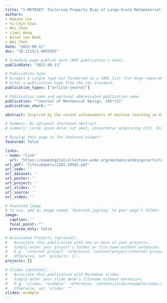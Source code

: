 ```yaml
---
title: "t-METASET: Tailoring Property Bias of Large-Scale Metamaterial Datasets through Active Learning"
authors:
- Doksoo Lee
- Yu-Chin Chan
- Wei_Chen
- Liwei Wang
- Anton van Beek
- Wei Chen
date: "2022-09-11"
doi: "10.1115/1.4055925"

# Schedule page publish date (NOT publication's date).
publishDate: "2022-09-11"

# Publication type.
# Accepts a single type but formatted as a YAML list (for Hugo requirements).
# Enter a publication type from the CSL standard.
publication_types: ["article-journal"]

# Publication name and optional abbreviated publication name.
publication: "*Journal of Mechanical Design, 145*(3)"
publication_short: ""

abstract: Inspired by the recent achievements of machine learning in diverse domains, data-driven metamaterials design has emerged as a compelling paradigm that can unlock the potential of multiscale architectures. The model-centric research trend, however, lacks principled frameworks dedicated to data acquisition, whose quality propagates into the downstream tasks. Often built by naive space-filling design in shape descriptor space, metamaterial datasets suffer from property distributions that are either highly imbalanced or at odds with design tasks of interest. To this end, we present t-METASET&#58; an active learning-based data acquisition framework aiming to guide both diverse and task-aware data generation. Distinctly, we seek a solution to a commonplace yet frequently overlooked scenario at early stages of data-driven design of metamaterials&#58; when a massive (∼O(104)) shape-only library has been prepared with no properties evaluated. The key idea is to harness a data-driven shape descriptor learned from generative models, fit a sparse regressor as a start-up agent, and leverage metrics related to diversity to drive data acquisition to areas that help designers fulfill design goals. We validate the proposed framework in three deployment cases, which encompass general use, task-specific use, and tailorable use. Two large-scale mechanical metamaterial datasets are used to demonstrate the efficacy. Applicable to general image-based design representations, t-METASET could boost future advancements in data-driven design.

# Summary. An optional shortened abstract.
# summary: Lorem ipsum dolor sit amet, consectetur adipiscing elit. Duis posuere tellus ac convallis placerat. Proin tincidunt magna sed ex sollicitudin condimentum.

# Display this page in the Featured widget?
featured: false

links:
- name: "Link"
  url: "https://asmedigitalcollection.asme.org/mechanicaldesign/article/145/3/031704/1147447/t-METASET-Task-Aware-Acquisition-of-Metamaterial"
url_pdf: 'files/papers/2202.10565.pdf'
url_code: ''
url_dataset: ''
url_poster: ''
url_project: ''
url_slides: ''
url_source: ''
url_video: ''

# Featured image
# To use, add an image named `featured.jpg/png` to your page's folder. 
image:
  caption: ''
  focal_point: ""
  preview_only: false

# Associated Projects (optional).
#   Associate this publication with one or more of your projects.
#   Simply enter your project's folder or file name without extension.
#   E.g. `internal-project` references `content/project/internal-project/index.md`.
#   Otherwise, set `projects: []`.
projects: []

# Slides (optional).
#   Associate this publication with Markdown slides.
#   Simply enter your slide deck's filename without extension.
#   E.g. `slides: "example"` references `content/slides/example/index.md`.
#   Otherwise, set `slides: ""`.
slides: example
---
```

